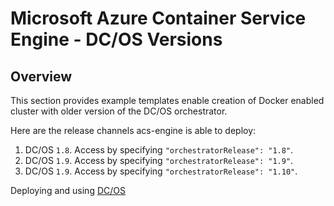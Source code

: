 # Microsoft Azure Container Service Engine - DC/OS Versions

## Overview

This section provides example templates enable creation of Docker enabled cluster with older version of the DC/OS orchestrator.

Here are the release channels acs-engine is able to deploy:

1. DC/OS `1.8`.  Access by specifying `"orchestratorRelease": "1.8"`.
2. DC/OS `1.9`.  Access by specifying `"orchestratorRelease": "1.9"`.
3. DC/OS `1.9`.  Access by specifying `"orchestratorRelease": "1.10"`.

Deploying and using [DC/OS](../../docs/dcos.md)
